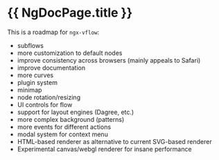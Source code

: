 # {{ NgDocPage.title }}

This is a roadmap for `ngx-vflow`:

- subflows
- more customization to default nodes
- improve consistency across browsers (mainly appeals to Safari)
- improve documentation
- more curves
- plugin system
- minimap
- node rotation/resizing
- UI controls for flow
- support for layout engines (Dagree, etc.)
- more complex background (patterns)
- more events for different actions
- modal system for context menu
- HTML-based renderer as alternative to current SVG-based renderer
- Experimental canvas/webgl renderer for insane performance



